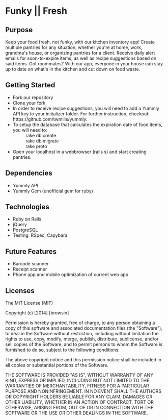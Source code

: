 <h1>Funky || Fresh</h1>
<h2>Purpose</h2>
<p>
Keep your food fresh, not funky, with our kitchen inventory app! Create multiple pantries for any situation, whether you're at home, work, grandma's house, or organizing pantries for a client. Receive daily alert emails for soon-to-expire items, as well as recipe suggestions based on said items. Got roommates? With our app, everyone in your house can stay up to date on what's in the kitchen and cut down on food waste.
</p>

<h2> Getting Started </h2>
<ul>
<li>Fork our repository </li>
<li>Clone your fork </li>
<li>In order to receive recipe suggestions, you will need to add a Yummly API key to your initializer folder. For further instruction, checkout: https://github.com/twmills/yummly.</li>
<li><dt>To setup the database that calculates the expiration date of food items, you will need to:<dt> </li>
    <dd>  rake db:create  </dd>
    <dd>   rake db:migrate </dd>
    <dd>  rake proto </dd>
<li>Open your localhost in a webbrowser (rails s) and start creating pantries. </li>
</ul>

<h2>Dependencies</h2>
<ul>
<li>Yummly API </li>
<li>Yummly Gem (unofficial gem for ruby)</li>
</ul>

<h2>Technologies</h2>
<ul>
<li>Ruby on Rails</li>
<li>jQuery</li>
<li>PostgreSQL</li>
<li>Testing: RSpec, Capybara</li>
</ul>


<h2> Future Features</h2>
<ul>
<li>Barcode scanner</li>
<li>Receipt scanner</li>
<li>Phone app and mobile optimization of current web app</li>
</ul>

<h2> Licenses </h2>

The MIT License (MIT)

Copyright (c) [2014] [browsin]

Permission is hereby granted, free of charge, to any person obtaining a copy of this software and associated documentation files (the "Software"), to deal in the Software without restriction, including without limitation the rights to use, copy, modify, merge, publish, distribute, sublicense, and/or sell copies of the Software, and to permit persons to whom the Software is furnished to do so, subject to the following conditions:

The above copyright notice and this permission notice shall be included in all copies or substantial portions of the Software.

THE SOFTWARE IS PROVIDED "AS IS", WITHOUT WARRANTY OF ANY KIND, EXPRESS OR IMPLIED, INCLUDING BUT NOT LIMITED TO THE WARRANTIES OF MERCHANTABILITY, FITNESS FOR A PARTICULAR PURPOSE AND NONINFRINGEMENT. IN NO EVENT SHALL THE AUTHORS OR COPYRIGHT HOLDERS BE LIABLE FOR ANY CLAIM, DAMAGES OR OTHER LIABILITY, WHETHER IN AN ACTION OF CONTRACT, TORT OR OTHERWISE, ARISING FROM, OUT OF OR IN CONNECTION WITH THE SOFTWARE OR THE USE OR OTHER DEALINGS IN THE SOFTWARE.


